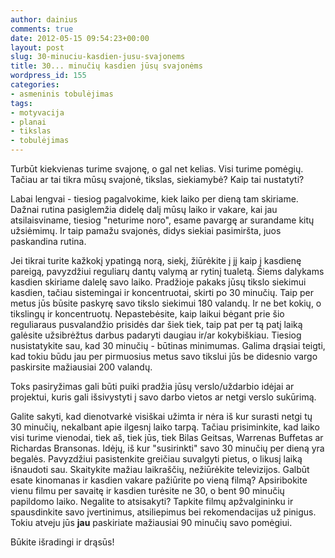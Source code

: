 ```yaml
---
author: dainius
comments: true
date: 2012-05-15 09:54:23+00:00
layout: post
slug: 30-minuciu-kasdien-jusu-svajonems
title: 30... minučių kasdien jūsų svajonėms
wordpress_id: 155
categories:
- asmeninis tobulėjimas
tags:
- motyvacija
- planai
- tikslas
- tobulėjimas
---
```





Turbūt kiekvienas turime svajonę, o gal net kelias. Visi turime pomėgių. Tačiau ar tai tikra mūsų svajonė, tikslas, siekiamybė? Kaip tai nustatyti?


Labai lengvai - tiesiog pagalvokime, kiek laiko per dieną tam skiriame. Dažnai rutina pasiglemžia didelę dalį mūsų laiko ir vakare, kai jau atsilaisviname, tiesiog "neturime noro", esame pavargę ar surandame kitų užsiėmimų. Ir taip pamažu svajonės, didys siekiai pasimiršta, juos paskandina rutina.

Jei tikrai turite kažkokį ypatingą norą, siekį, žiūrėkite į jį kaip į kasdienę pareigą, pavyzdžiui reguliarų dantų valymą ar rytinį tualetą. Šiems dalykams kasdien skiriame dalelę savo laiko. Pradžioje pakaks jūsų tikslo siekimui kasdien, tačiau sistemingai ir koncentruotai, skirti po 30 minučių. Taip per metus jūs būsite paskyrę savo tikslo siekimui 180 valandų. Ir ne bet kokių, o tikslingų ir koncentruotų. Nepastebėsite, kaip laikui bėgant prie šio reguliaraus pusvalandžio prisidės dar šiek tiek, taip pat per tą patį laiką galėsite užsibrėžtus darbus padaryti daugiau ir/ar kokybiškiau. Tiesiog nusistatykite sau, kad 30 minučių - būtinas minimumas. Galima drąsiai teigti, kad tokiu būdu jau per pirmuosius metus savo tikslui jūs be didesnio vargo paskirsite mažiausiai 200 valandų.

Toks pasiryžimas gali būti puiki pradžia jūsų verslo/uždarbio idėjai ar projektui, kuris gali išsivystyti į savo darbo vietos ar netgi verslo sukūrimą.

Galite sakyti, kad dienotvarkė visiškai užimta ir nėra iš kur surasti netgi tų 30 minučių, nekalbant apie ilgesnį laiko tarpą. Tačiau prisiminkite, kad laiko visi turime vienodai, tiek aš, tiek jūs, tiek Bilas Geitsas, Warrenas Buffetas ar Richardas Bransonas. Idėjų, iš kur "susirinkti" savo 30 minučių per dieną yra begalės. Pavyzdžiui pasistenkite greičiau suvalgyti pietus, o likusį laiką išnaudoti sau. Skaitykite mažiau laikraščių, nežiūrėkite televizijos. Galbūt esate kinomanas ir kasdien vakare pažiūrite po vieną filmą? Apsiribokite vienu filmu per savaitę ir kasdien turėsite ne 30, o bent 90 minučių papildomo laiko. Negalite to atsisakyti? Tapkite filmų apžvalgininku ir spausdinkite savo įvertinimus, atsiliepimus bei rekomendacijas už pinigus. Tokiu atveju jūs **jau** paskiriate mažiausiai 90 minučių savo pomėgiui.

Būkite išradingi ir drąsūs!
